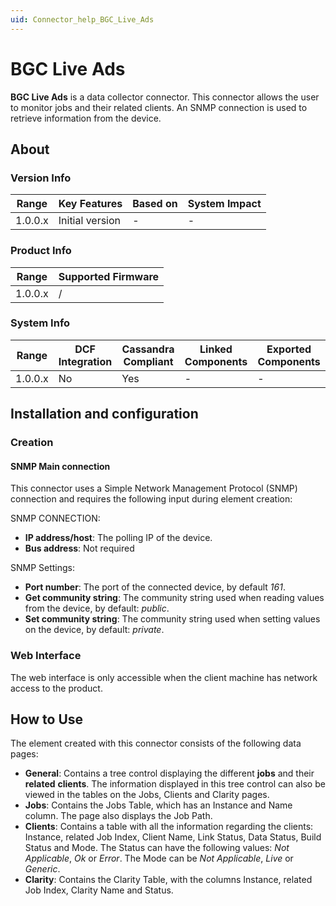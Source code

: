 ```yaml
---
uid: Connector_help_BGC_Live_Ads
---
```


# BGC Live Ads

**BGC Live Ads** is a data collector connector. This connector allows the user to monitor jobs and their related clients. An SNMP connection is used to retrieve information from the device.

## About

### Version Info

| Range     | Key Features     | Based on     | System Impact     |
|-----------|------------------|--------------|-------------------|
| 1.0.0.x   | Initial version  | -            | -                 |

### Product Info

| Range     | Supported Firmware     |
|-----------|------------------------|
| 1.0.0.x   | /                      |

### System Info

| Range     | DCF Integration     | Cassandra Compliant     | Linked Components     | Exported Components     |
|-----------|---------------------|-------------------------|-----------------------|-------------------------|
| 1.0.0.x   | No                  | Yes                     | -                     | -                       |

## Installation and configuration

### Creation

#### SNMP Main connection

This connector uses a Simple Network Management Protocol (SNMP) connection and requires the following input during element creation:

SNMP CONNECTION:

- **IP address/host**: The polling IP of the device.
- **Bus address**: Not required

SNMP Settings:

- **Port number**: The port of the connected device, by default *161*.
- **Get community string**: The community string used when reading values from the device, by default: *public*.
- **Set community string**: The community string used when setting values on the device, by default: *private*.

### Web Interface

The web interface is only accessible when the client machine has network access to the product.

## How to Use

The element created with this connector consists of the following data pages:

- **General**: Contains a tree control displaying the different **jobs** and their **related** **clients**. The information displayed in this tree control can also be viewed in the tables on the Jobs, Clients and Clarity pages.
- **Jobs**: Contains the Jobs Table, which has an Instance and Name column. The page also displays the Job Path.
- **Clients**: Contains a table with all the information regarding the clients: Instance, related Job Index, Client Name, Link Status, Data Status, Build Status and Mode. The Status can have the following values: *Not Applicable*, *Ok* or *Error*. The Mode can be *Not Applicable*, *Live* or *Generic*.
- **Clarity**: Contains the Clarity Table, with the columns Instance, related Job Index, Clarity Name and Status.
